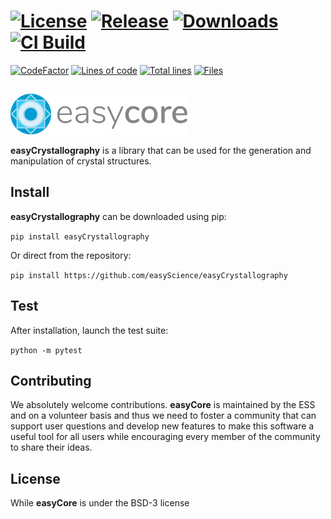 # [![License][50]][51] [![Release][32]][33] [![Downloads][70]][71] [![CI Build][20]][21] 

[![CodeFactor][83]][84] [![Lines of code][81]](<>) [![Total lines][80]](<>) [![Files][82]](<>)


<img height="80"><img src="https://raw.githubusercontent.com/easyScience/easyCrystallography/master/resources/images/ec_logo.svg" height="65">

**easyCrystallography** is a library that can be used for the generation and manipulation of crystal structures.

## Install

**easyCrystallography** can be downloaded using pip:

```pip install easyCrystallography```

Or direct from the repository:

```pip install https://github.com/easyScience/easyCrystallography```

## Test

After installation, launch the test suite:

```python -m pytest```

[//]: # (## Documentation)

[//]: # ()
[//]: # (Documentation can be found at:)

[//]: # ()
[//]: # ([https://easyScience.github.io/easyCore]&#40;https://easyScience.github.io/easyCore&#41;)

## Contributing
We absolutely welcome contributions. **easyCore** is maintained by the ESS and on a volunteer basis and thus we need to foster a community that can support user questions and develop new features to make this software a useful tool for all users while encouraging every member of the community to share their ideas.

## License
While **easyCore** is under the BSD-3 license

<!---CI Build Status--->

[20]: https://github.com/easyScience/easyCrystallography/workflows/CI%20using%20pip/badge.svg

[21]: https://github.com/easyScience/easyCrystallography/actions


<!---Release--->

[32]: https://img.shields.io/pypi/v/easyCrystallography.svg

[33]: https://pypi.org/project/easyCrystallography


<!---License--->

[50]: https://img.shields.io/github/license/easyScience/easyCrystallography.svg

[51]: https://github.com/easyScience/easyCrystallography/blob/master/LICENSE.md


<!---Downloads--->

[70]: https://img.shields.io/pypi/dm/easyCrystallography.svg

[71]: https://pypi.org/project/easyCrystallography

<!---Code statistics--->

[80]: https://tokei.rs/b1/github/easyScience/easyCrystallography

[81]: https://tokei.rs/b1/github/easyScience/easyCrystallography?category=code

[82]: https://tokei.rs/b1/github/easyScience/easyCrystallography?category=files

[83]: https://www.codefactor.io/repository/github/easyscience/easyCrystallography/badge

[84]: https://www.codefactor.io/repository/github/easyscience/easyCrystallography
